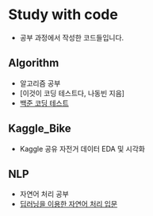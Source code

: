 # Study with code
- 공부 과정에서 작성한 코드들입니다.

## Algorithm
- 알고리즘 공부
- [이것이 코딩 테스트다, 나동빈 지음] 
- [백준 코딩 테스트](https://www.acmicpc.net/)

## Kaggle_Bike
- Kaggle 공유 자전거 데이터 EDA 및 시각화

## NLP
- 자연어 처리 공부
- [딥러닝을 이용한 자연어 처리 입문](https://wikidocs.net/book/2155)




